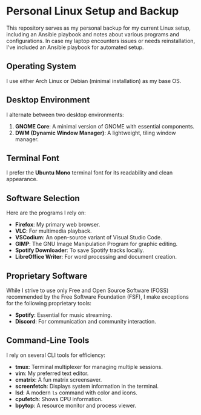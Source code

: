 # Personal Linux Setup and Backup

This repository serves as my personal backup for my current Linux setup, including an Ansible playbook and notes about various programs and configurations. In case my laptop encounters issues or needs reinstallation, I've included an Ansible playbook for automated setup.

## Operating System
I use either Arch Linux or Debian (minimal installation) as my base OS.

## Desktop Environment
I alternate between two desktop environments:

1. **GNOME Core**: A minimal version of GNOME with essential components.
2. **DWM (Dynamic Window Manager)**: A lightweight, tiling window manager.

## Terminal Font
I prefer the **Ubuntu Mono** terminal font for its readability and clean appearance.

## Software Selection
Here are the programs I rely on:

- **Firefox**: My primary web browser.
- **VLC**: For multimedia playback.
- **VSCodium**: An open-source variant of Visual Studio Code.
- **GIMP**: The GNU Image Manipulation Program for graphic editing.
- **Spotify Downloader**: To save Spotify tracks locally.
- **LibreOffice Writer**: For word processing and document creation.

## Proprietary Software
While I strive to use only Free and Open Source Software (FOSS) recommended by the Free Software Foundation (FSF), I make exceptions for the following proprietary tools:

- **Spotify**: Essential for music streaming.
- **Discord**: For communication and community interaction.

## Command-Line Tools
I rely on several CLI tools for efficiency:

- **tmux**: Terminal multiplexer for managing multiple sessions.
- **vim**: My preferred text editor.
- **cmatrix**: A fun matrix screensaver.
- **screenfetch**: Displays system information in the terminal.
- **lsd**: A modern `ls` command with color and icons.
- **cpufetch**: Shows CPU information.
- **bpytop**: A resource monitor and process viewer.